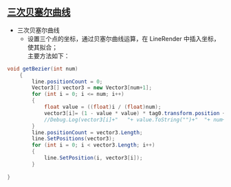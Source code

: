 ## [三次贝塞尔曲线](https://github.com/DarkingForUnity/EditorTools/tree/master/Assets/Tools_DK/Bezier)
* 三次贝塞尔曲线
	* 设置三个点的坐标，通过贝塞尔曲线运算，在 LineRender 中插入坐标，使其拟合；<br> 
主要方法如下：<br>

```C#
void getBezier(int num)
    {
        line.positionCount = 0;
        Vector3[] vector3 = new Vector3[num+1];
        for (int i = 0; i <= num; i++)
        {
            float value = ((float)i / (float)num);
            vector3[i]= (1 - value * value) * tag0.transform.position + 2 * value * (1 - value) * tag1.transform.position + value * value * tag2.transform.position;
            //Debug.Log(vector3[i]+"   "+ value.ToString("")+"  "+ num+ "  " + i);
        }
        line.positionCount = vector3.Length;
        line.SetPositions(vector3);
        for (int i = 0; i < vector3.Length; i++)
        {
            line.SetPosition(i, vector3[i]);
        }
        
}
```
